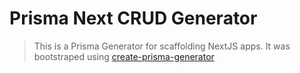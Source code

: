 # Prisma Next CRUD Generator

> This is a Prisma Generator for scaffolding NextJS apps. It was bootstraped using [create-prisma-generator](https://github.com/YassinEldeeb/create-prisma-generator)
